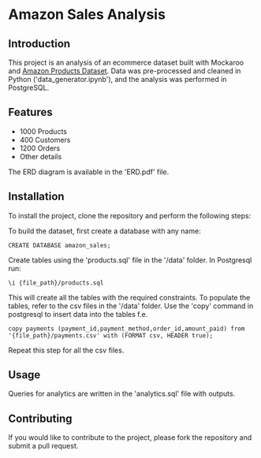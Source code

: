 # Amazon Sales Analysis

## Introduction
This project is an analysis of an ecommerce dataset built with Mockaroo and [Amazon Products Dataset][amazon-products-dataset]. Data was pre-processed and cleaned in Python ('data_generator.ipynb'), and the analysis was performed in PostgreSQL.

## Features
- 1000 Products
- 400 Customers
- 1200 Orders
- Other details

The ERD diagram is available in the 'ERD.pdf' file.

## Installation
To install the project, clone the repository and perform the following steps:

To build the dataset, first create a database with any name:
```
CREATE DATABASE amazon_sales;
```

Create tables using the 'products.sql' file in the '/data' folder. In Postgresql run:
```
\i {file_path}/products.sql
```

This will create all the tables with the required constraints. To populate the tables, refer to the csv files in the '/data' folder. Use the 'copy' command in postgresql to insert data into the tables f.e.
```
copy payments (payment_id,payment_method,order_id,amount_paid) from '{file_path}/payments.csv' with (FORMAT csv, HEADER true);
```
Repeat this step for all the csv files.

## Usage

Queries for analytics are written in the 'analytics.sql' file with outputs.

## Contributing
If you would like to contribute to the project, please fork the repository and submit a pull request.


[amazon-products-dataset]: https://www.kaggle.com/datasets/aaronfriasr/amazon-products-dataset?select=amazon_categories.csv
